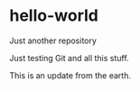 # hello-world
Just another repository

Just testing Git and all this stuff.

This is an update from the earth.
